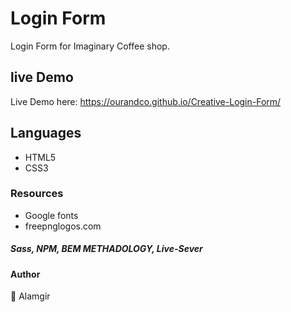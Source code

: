 # Login Form
Login Form for Imaginary Coffee shop.

## live Demo
Live Demo here: https://ourandco.github.io/Creative-Login-Form/

## Languages
- HTML5
- CSS3

### Resources
- Google fonts<br />
- freepnglogos.com <br />

##### Sass, NPM, BEM METHADOLOGY, Live-Sever

#### Author
:bust_in_silhouette: Alamgir
